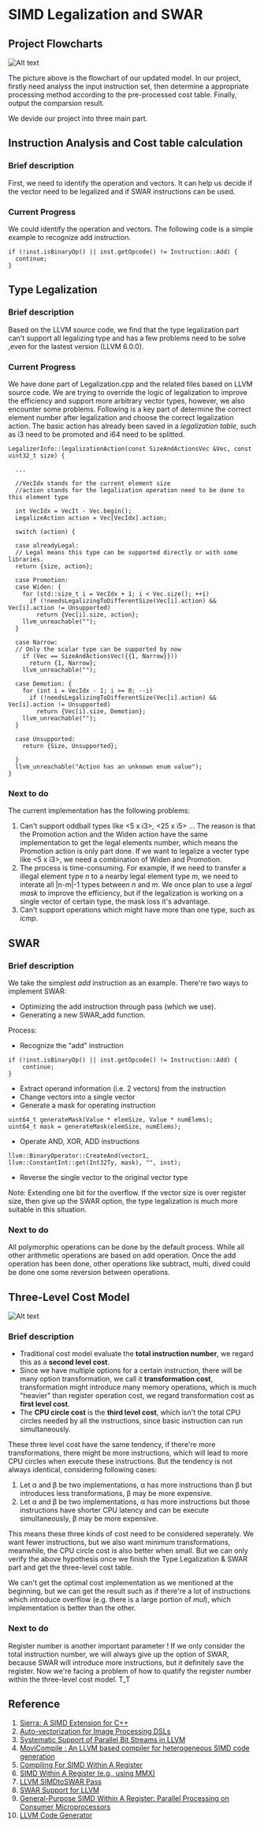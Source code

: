 # SIMD Legalization and SWAR

## Project Flowcharts
![Alt text](../image//flowchart.png)

The picture above is the flowchart of our updated model. In our project, firstly need analyss the input instruction set, then determine a appropriate processing method according to the pre-processed cost table. Finally, output the comparsion result.

We devide our project into three main part. 

## Instruction Analysis and Cost table calculation
### Brief description

First, we need to identify the operation and vectors. It can help us decide if the vector need to be legalized and if SWAR instructions can be used. 

### Current Progress
We could identify the operation and vectors. The following code is a simple example to recognize add instruction.
``` 
if (!inst.isBinaryOp() || inst.getOpcode() != Instruction::Add) {
  continue;
}
```

## Type Legalization

### Brief description
Based on the LLVM source code, we find that the type legalization part can't support all legalizing type and has a few problems need to be solve ,even for the lastest version (LLVM 6.0.0).

### Current Progress
We have done part of Legalization.cpp and the related files based on LLVM source code. We are trying to override the logic of legalization to improve the efficiency and support more arbitrary vector types, however, we also encounter some problems. Following is a key part of determine the correct element number after legalization and choose the correct legalization action.
The basic action has already been saved in a *legalization table*, such as i3 need to be promoted and i64 need to be splitted.


``` 
LegalizerInfo::legalizationAction(const SizeAndActionsVec &Vec, const uint32_t size) {
  
  ...
  
  //VecIdx stands for the current element size
  //action stands for the legalization operation need to be done to this element type
  
  int VecIdx = VecIt - Vec.begin();
  LegalizeAction action = Vec[VecIdx].action;
  
  switch (action) {
  
  case alreadyLegal:
  // Legal means this type can be supported directly or with some libraries.
  return {size, action};
  
  case Promotion:
  case Widen: {
    for (std::size_t i = VecIdx + 1; i < Vec.size(); ++i)
      if (!needsLegalizingToDifferentSize(Vec[i].action) && Vec[i].action != Unsupported)
        return {Vec[i].size, action};
    llvm_unreachable("");
  }
  
  case Narrow:
  // Only the scalar type can be supported by now
    if (Vec == SizeAndActionsVec({{1, Narrow}}))
      return {1, Narrow};
    llvm_unreachable("");
  
  case Demotion: {
    for (int i = VecIdx - 1; i >= 0; --i)
      if (!needsLegalizingToDifferentSize(Vec[i].action) && Vec[i].action != Unsupported)
        return {Vec[i].size, Demotion};
    llvm_unreachable("");
  }
  
  case Unsupported:
    return {Size, Unsupported};
  
  }
  llvm_unreachable("Action has an unknown enum value");
}

``` 
### Next to do
The current implementation has the following problems:
1. Can't support oddball types like <5 x i3>, <25 x i5> ... The reason is that the Promotion action and the Widen action  have the same implementation to get the legal elements number, which means the Promotion action is only part done. If we want to legalize a vecter type like <5 x i3>, we need a combination of Widen and Promotion.
2. The process is time-consuming. For example, if we need to transfer a illegal element type *n* to a nearby legal element type *m*, we need to interate all |n-m|-1 types between *n* and *m*. We once plan to use a *legal mask* to improve the efficiency, but if the legalization is working on a single vector of certain type, the mask loss it's advantage.
3. Can't support operations which might have more than one type, such as *icmp*.

## SWAR
### Brief description

We take the simplest *add* instruction as an example. There're two ways to implement SWAR:
* Optimizing the add instruction through pass (which we use).
* Generating a new SWAR_add function. 

Process:
* Recognize the "add" instruction
```
if (!inst.isBinaryOp() || inst.getOpcode() != Instruction::Add) {
    continue;
}
```
* Extract operand information (i.e. 2 vectors) from the instruction
* Change vectors into a single vector
* Generate a mask for operating instruction
```
uint64_t generateMask(Value * elemSize, Value * numElems);
uint64_t mask = generateMask(elemSize, numElems);
```
* Operate AND, XOR, ADD instructions
```
llvm::BinaryOperator::CreateAnd(vector1, llvm::ConstantInt::get(Int32Ty, mask), "", inst);
```
* Reverse the single vector to the original vector type

Note:
Extending one bit for the overflow.
If the vector size is over register size, then give up the SWAR option, the type legalization is much more suitable in this situation.

### Next to do

All polymorphic operations can be done by the default process.
While all other arithmetic operations are based on add operation. Once the add operation has been done, other operations like subtract, multi, dived could be done one some reversion between operations.


## Three-Level Cost Model 

![Alt text](../image//flowchart.png)

### Brief description

* Traditional cost model evaluate the **total instruction number**, we regard this as a **second level cost**.
* Since we have multiple options for a certain instruction, there will be many option transformation, we call it **transformation cost**, transformation might introduce many memory operations, which is much "heavier" than register operation cost, we regard transformation cost as **first level cost**.
* The **CPU circle cost** is the **third level cost**, which isn't the total CPU circles needed by all the instructions, since basic instruction can run simultaneously.

These three level cost have the same tendency, if there're more transformations, there might be more instructions, which will lead to more CPU circles when execute these instructions. 
But the tendency is not always identical, considering following cases:
1. Let α and β be two implementations, α has more instructions than β but introduces less transformations, β may be more expensive.
2. Let α and β be two implementations, α has more instructions but those instructions have shorter CPU latency and can be execute simultaneously, β may be more expensive.

This means these three kinds of cost need to be considered seperately. We want fewer instructions, but we also want minimum transformations, meanwhile, the CPU circle cost is also better when small.
But we can only verify the above hypothesis once we finish the Type Legalization & SWAR part and get the three-level cost table.

We can't get the optimal cost implementation as we mentioned at the beginning, but we can get the result such as if there're a lot of instructions which introduce overflow (e.g. there is a large portion of *mul*), which implementation is better than the other.

### Next to do
Register number is another important parameter !
If we only consider the total instruction number, we will always give up the option of SWAR, because SWAR will introduce more instructions, but it definitely save the register.
Now we're facing a problem of how to quatify the register number within the three-level cost model. T_T

## Reference
1. [Sierra: A SIMD Extension for C++](https://github.com/lijianweizhuwei/CMPT886/blob/master/file/Sierra.pdf)
2. [Auto-vectorization for Image Processing DSLs](https://github.com/lijianweizhuwei/CMPT886/blob/master/file/DSLs.pdf)
3. [Systematic Support of Parallel Bit Streams in LLVM](https://github.com/lijianweizhuwei/CMPT886/blob/master/file/Systematic.pdf)
4. [MoviCompile : An LLVM based compiler for heterogeneous SIMD code generation](https://github.com/lijianweizhuwei/CMPT886/blob/master/file/MoviCompile.pdf)
5. [Compiling For SIMD Within A Register](https://github.com/lijianweizhuwei/CMPT886/blob/master/file/Compiling.pdf)
6. [SIMD Within A Register (e.g., using MMX)](https://github.com/lijianweizhuwei/CMPT886/blob/master/file/MoviCompile.pdf)
7. [LLVM SIMDtoSWAR Pass](https://github.com/lijianweizhuwei/CMPT886/blob/master/file/LLVM.pdf)
8. [SWAR Support for LLVM](https://github.com/lijianweizhuwei/CMPT886/blob/master/file/SWAR_S.pdf)
9. [General-Purpose SIMD Within A Register: Parallel Processing on Consumer Microprocessors](https://github.com/lijianweizhuwei/CMPT886/blob/master/file/swar.pdf)
10. [LLVM Code Generator](http://llvm.org/docs/CodeGenerator.html#selectiondag-legalizetypes-phase)
